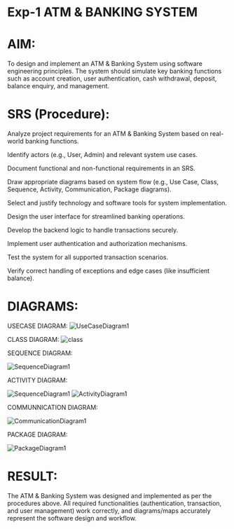 # Exp-1 ATM & BANKING SYSTEM

# AIM:
To design and implement an ATM & Banking System using software engineering principles. The system should simulate key banking functions such as account creation, user authentication, cash withdrawal, deposit, balance enquiry, and management.

# SRS (Procedure):
Analyze project requirements for an ATM & Banking System based on real-world banking functions.

Identify actors (e.g., User, Admin) and relevant system use cases.

Document functional and non-functional requirements in an SRS.

Draw appropriate diagrams based on system flow (e.g., Use Case, Class, Sequence, Activity, Communication, Package diagrams).

Select and justify technology and software tools for system implementation.

Design the user interface for streamlined banking operations.

Develop the backend logic to handle transactions securely.

Implement user authentication and authorization mechanisms.

Test the system for all supported transaction scenarios.

Verify correct handling of exceptions and edge cases (like insufficient balance).
# DIAGRAMS:
USECASE DIAGRAM:
![UseCaseDiagram1](https://github.com/user-attachments/assets/bd2c6ee9-aada-4ebc-8dea-ebbf05ad4cfb)

CLASS DIAGRAM:
![class](https://github.com/user-attachments/assets/4f0c7d47-bb36-4b9e-b9ee-9d6c6b560fee)


SEQUENCE DIAGRAM:

![SequenceDiagram1](https://github.com/user-attachments/assets/b0c3e6d1-6348-48d6-b44d-7f39081c9f49)


ACTIVITY DIAGRAM:

![SequenceDiagram1](https://github.com/user-attachments/assets/a623e4ca-dc59-4281-b36a-92f114c99691)
![ActivityDiagram1](https://github.com/user-attachments/assets/bae68b3d-9517-4942-9709-a86eb97f1c2c)


COMMUNNICATION DIAGRAM:

![CommunicationDiagram1](https://github.com/user-attachments/assets/d7d37737-1e30-42a2-aa35-97874265d119)


PACKAGE DIAGRAM:

![PackageDiagram1](https://github.com/user-attachments/assets/5808bd6a-5040-4b8c-94b0-8e05af98647e)

# RESULT:
The ATM & Banking System was designed and implemented as per the procedures above. All required functionalities (authentication, transaction, and user management) work correctly, and diagrams/maps accurately represent the software design and workflow.

